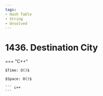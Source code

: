 ```yaml
---
tags:
- Hash Table
- String
- Unsolved
---
```



# 1436. Destination City

=== "C++"

    $Time: O()$

    $Space: O()$

    ``` c++
    ```